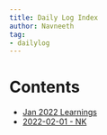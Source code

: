 ```yaml
---
title: Daily Log Index
author: Navneeth
tag:
- dailylog
---
```


# Contents

- [Jan 2022 Learnings](Volume%201/Daily%20Log/Jan%202022%20Learnings.md)
- [2022-02-01 - NK](Volume%201/Daily%20Log/2022-02-01%20-%20NK.md)